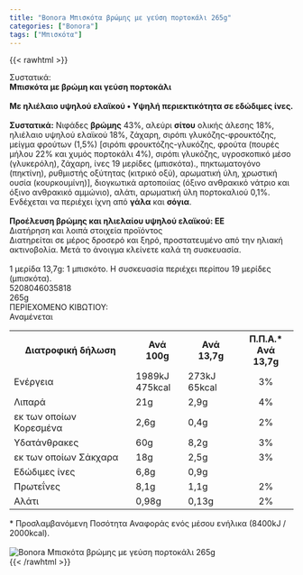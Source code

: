 ```yaml
---
title: "Bonora Μπισκότα βρώμης με γεύση πορτοκάλι 265g"
categories: ["Bonora"]
tags: ["Μπισκότα"]
---
```

{{< rawhtml >}}

<div class="sload87"><div class="product"><div id="sistatika">Συστατικά:</div><div class="alltext"><b>Μπισκότα με βρώμη και γεύση πορτοκάλι</b><br><br><div class="sorange sp1015"><b>Με ηλιέλαιο υψηλού ελαϊκού • Υψηλή περιεκτικότητα σε εδώδιμες ίνες.</b></div><br><b>Συστατικά:</b> Νιφάδες <b>βρώμης</b> 43%, αλεύρι <b>σίτου</b> ολικής άλεσης 18%, ηλιέλαιο υψηλού ελαϊκού 18%, ζάχαρη, σιρόπι γλυκόζης-φρουκτόζης, μείγμα φρούτων (1,5%) [σιρόπι φρουκτόζης-γλυκόζης, φρούτα (πουρές μήλου 22% και χυμός πορτοκάλι 4%), σιρόπι γλυκόζης, υγροσκοπικό μέσο (γλυκερόλη), ζάχαρη, ίνες 19 μερίδες (μπισκότα)., πηκτωματογόνο (πηκτίνη), ρυθμιστής οξύτητας (κιτρικό οξύ), αρωματική ύλη, χρωστική ουσία (κουρκουμίνη)], διογκωτικά αρτοποιίας (όξινο ανθρακικό νάτριο και όξινο ανθρακικό αμμώνιο), αλάτι, αρωματική ύλη πορτοκαλιού 0,1%.<br>Ενδέχεται να περιέχει ίχνη από <b>γάλα</b> και <b>σόγια</b>.<br><br><b>Προέλευση βρώμης και ηλιελαίου υψηλού ελαϊκού: ΕΕ</b></div><div id="loipa">Διατήρηση και λοιπά στοιχεία προϊόντος</div><div class="alltext">Διατηρείται σε μέρος δροσερό και ξηρό, προστατευμένο από την ηλιακή ακτινοβολία. Μετά το άνοιγμα κλείνετε καλά τη συσκευασία.<br><br>1 μερίδα 13,7g: 1 μπισκότο. Η συσκευασία περιέχει περίπου 19 μερίδες (μπισκότα).</div><div id="barcode"><div id="barimage1"></div><span id="bartext">5208046035818</span></div><div id="varos"><div id="varosimage1"></div><span id="varostext">265g</span></div><div id="kivotio">ΠΕΡΙΕΧΟΜΕΝΟ ΚΙΒΩΤΙΟΥ:<br>Αναμένεται</div><div class="tabout"><table id="diatable"><tbody><tr><th>Διατροφική δήλωση</th><th>Ανά 100g</th><th>Ανά 13,7g</th><th>Π.Π.Α.*<br>Aνά 13,7g</th></tr><tr><td class="texr2">Ενέργεια</td><td class="texr">1989kJ<br>475kcal</td><td class="texr">273kJ<br>65kcal</td><td class="texr" style="text-align:center">3%</td></tr><tr><td class="texr2">Λιπαρά</td><td class="texr">21g</td><td class="texr">2,9g</td><td class="texr" style="text-align:center">4%</td></tr><tr><td class="gray">εκ των οποίων Κορεσµένα</td><td class="gray2">2,6g</td><td class="gray2">0,4g</td><td class="gray2" style="text-align:center">2%</td></tr><tr><td class="texr2">Yδατάνθρακες</td><td class="texr">60g</td><td class="texr">8,2g</td><td class="texr" style="text-align:center">3%</td></tr><tr><td class="gray">εκ των οποίων Σάκχαρα</td><td class="gray2">18g</td><td class="gray2">2,5g</td><td class="gray2" style="text-align:center">3%</td></tr><tr><td class="texr2">Eδώδιμες ίνες</td><td class="texr">6,8g</td><td class="texr">0,9g</td><td class="texr" style="text-align:center">&nbsp;</td></tr><tr><td class="texr2">Πρωτεΐνες</td><td class="texr">8,1g</td><td class="texr">1,1g</td><td class="texr" style="text-align:center">2%</td></tr><tr><td class="texr2">Αλάτι</td><td class="texr">0,98g</td><td class="texr">0,13g</td><td class="texr" style="text-align:center">2%</td></tr></tbody></table></div><div class="alltext">* Προσλαμβανόμενη Ποσότητα Αναφοράς ενός μέσου ενήλικα (8400kJ / 2000kcal).</div><br><div class="pimg"><img alt="Bonora Μπισκότα βρώμης με γεύση πορτοκάλι 265g" title="Bonora Μπισκότα βρώμης με γεύση πορτοκάλι 265g" src="/media/images/bonora-mpiskota-brwmhs-me-geush-portokali-265g.jpg"></div></div></div>
{{< /rawhtml >}}


